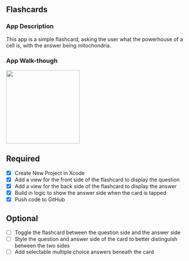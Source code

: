 ## Flashcards

### App Description
This app is a simple flashcard, asking the user what the powerhouse of a cell is, with the answer being mitochondria.

### App Walk-though

<img src="https://imgur.com/9lP0rAo" width=200><br>

## Required
- [x] Create New Project in Xcode
- [x] Add a view for the front side of the flashcard to display the question
- [x] Add a view for the back side of the flashcard to display the answer
- [x] Build in logic to show the answer side when the card is tapped
- [x] Push code to GitHub
## Optional
- [ ] Toggle the flashcard between the question side and the answer side
- [ ] Style the question and answer side of the card to better distinguish between the two sides
- [ ] Add selectable multiple choice answers beneath the card
